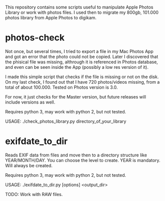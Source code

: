 This repository contains some scripts useful to manipulate Apple Photos Library or work with photos files.
I used then to migrate my 800gb, 101.000 photos library from Apple Photos to digikam.


# photos-check

Not once, but several times, I tried to export a file in my Mac Photos App and got an error that the photo could not be copied. Later I discovered that the phisical file was missing, althrough it is referenced in Photos database, and even can be seen inside the App (possibly a low res version of it). 

I made this simple script that checks if the file is missing or not on the disk.
On my last check, I found out that I have 720 photos/videos missing, from a total of about 100.000. 
Tested on Photos version is 3.0.
   
For now, it just checks for the Master version, but future releases will include versions as well. 

Requires python 3, may work with python 2, but not tested.

USAGE: 
   ./check_photos_library.py directory_of_your_library 

# exifdate_to_dir

Reads EXIF data from files and move then to a directory structure like YEAR/MONTH/DAY.
You can choose the level to create. YEAR is mandatory. Will always be created.

Requires python 3, may work with python 2, but not tested.

USAGE: 
   ./exifdate_to_dir.py [options] <path or files> <output_dir>


TODO: Work with RAW files.
